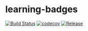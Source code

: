 # learning-badges


[![Build Status](https://travis-ci.com/sillyhatxu/learning-badges.svg?branch=master)](https://travis-ci.com/sillyhatxu/learning-badges)
[![codecov](https://codecov.io/gh/sillyhatxu/learning-badges/branch/master/graph/badge.svg)](https://codecov.io/gh/sillyhatxu/learning-badges)
[![Release](https://img.shields.io/github/release/sillyhatxu/learning-badges.svg?style=flat-square)](https://github.com/sillyhatxu/learning-badges/releases)